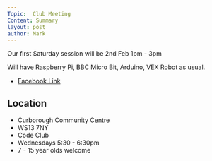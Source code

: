 ```yaml
---
Topic:  Club Meeting
Content: Summary
layout: post
author: Mark
---
```

Our first Saturday session will be 2nd Feb 1pm - 3pm

Will have Raspberry Pi, BBC Micro Bit, Arduino, VEX Robot as usual.



* [Facebook Link](https://www.facebook.com/1481985248595237/posts/1862608717199553/)

## Location

* Curborough Community Centre
* WS13 7NY
* Code Club
* Wednesdays 5:30 - 6:30pm
* 7 - 15 year olds welcome


